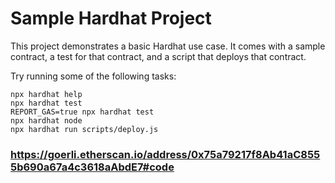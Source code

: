 # Sample Hardhat Project

This project demonstrates a basic Hardhat use case. It comes with a sample contract, a test for that contract, and a script that deploys that contract.

Try running some of the following tasks:

```shell
npx hardhat help
npx hardhat test
REPORT_GAS=true npx hardhat test
npx hardhat node
npx hardhat run scripts/deploy.js
```

### https://goerli.etherscan.io/address/0x75a79217f8Ab41aC8555b690a67a4c3618aAbdE7#code
